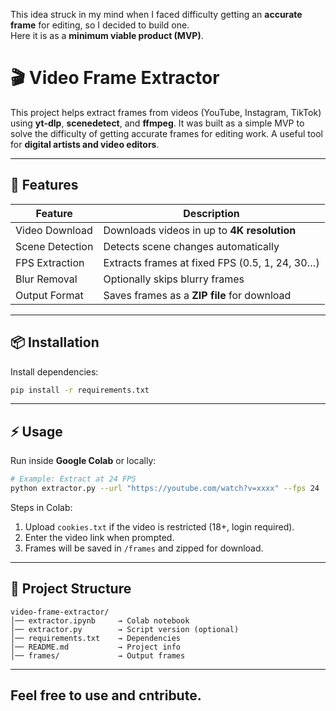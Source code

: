 This idea struck in my mind when I faced difficulty getting an **accurate frame** for editing, so I decided to build one.  
Here it is as a **minimum viable product (MVP)**.


# 🎬 Video Frame Extractor

This project helps extract frames from videos (YouTube, Instagram, TikTok) using **yt-dlp**, **scenedetect**, and **ffmpeg**.
It was built as a simple MVP to solve the difficulty of getting accurate frames for editing work.
A useful tool for **digital artists and video editors**.

---

## 🚀 Features

| Feature         | Description                                    |
| --------------- | ---------------------------------------------- |
| Video Download  | Downloads videos in up to **4K resolution**    |
| Scene Detection | Detects scene changes automatically            |
| FPS Extraction  | Extracts frames at fixed FPS (0.5, 1, 24, 30…) |
| Blur Removal    | Optionally skips blurry frames                 |
| Output Format   | Saves frames as a **ZIP file** for download    |

---

## 📦 Installation

Install dependencies:

```bash
pip install -r requirements.txt
```

---

## ⚡ Usage

Run inside **Google Colab** or locally:

```bash
# Example: Extract at 24 FPS
python extractor.py --url "https://youtube.com/watch?v=xxxx" --fps 24
```

Steps in Colab:

1. Upload `cookies.txt` if the video is restricted (18+, login required).
2. Enter the video link when prompted.
3. Frames will be saved in `/frames` and zipped for download.

---

## 📂 Project Structure

```
video-frame-extractor/
│── extractor.ipynb     → Colab notebook
│── extractor.py        → Script version (optional)
│── requirements.txt    → Dependencies
│── README.md           → Project info
│── frames/             → Output frames
```

---
 ##  Feel free to use and cntribute. 

